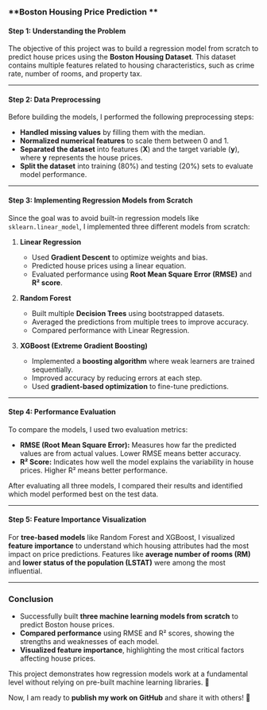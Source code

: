 
### **Boston Housing Price Prediction **  

#### **Step 1: Understanding the Problem**  
The objective of this project was to build a regression model from scratch to predict house prices using the **Boston Housing Dataset**. This dataset contains multiple features related to housing characteristics, such as crime rate, number of rooms, and property tax.  

---

#### **Step 2: Data Preprocessing**  
Before building the models, I performed the following preprocessing steps:  
- **Handled missing values** by filling them with the median.  
- **Normalized numerical features** to scale them between 0 and 1.  
- **Separated the dataset** into features (**X**) and the target variable (**y**), where **y** represents the house prices.  
- **Split the dataset** into training (80%) and testing (20%) sets to evaluate model performance.  

---

#### **Step 3: Implementing Regression Models from Scratch**  
Since the goal was to avoid built-in regression models like `sklearn.linear_model`, I implemented three different models from scratch:  

1. **Linear Regression**  
   - Used **Gradient Descent** to optimize weights and bias.  
   - Predicted house prices using a linear equation.  
   - Evaluated performance using **Root Mean Square Error (RMSE)** and **R² score**.  

2. **Random Forest**  
   - Built multiple **Decision Trees** using bootstrapped datasets.  
   - Averaged the predictions from multiple trees to improve accuracy.  
   - Compared performance with Linear Regression.  

3. **XGBoost (Extreme Gradient Boosting)**  
   - Implemented a **boosting algorithm** where weak learners are trained sequentially.  
   - Improved accuracy by reducing errors at each step.  
   - Used **gradient-based optimization** to fine-tune predictions.  

---

#### **Step 4: Performance Evaluation**  
To compare the models, I used two evaluation metrics:  

- **RMSE (Root Mean Square Error):** Measures how far the predicted values are from actual values. Lower RMSE means better accuracy.  
- **R² Score:** Indicates how well the model explains the variability in house prices. Higher R² means better performance.  

After evaluating all three models, I compared their results and identified which model performed best on the test data.  

---

#### **Step 5: Feature Importance Visualization**  
For **tree-based models** like Random Forest and XGBoost, I visualized **feature importance** to understand which housing attributes had the most impact on price predictions. Features like **average number of rooms (RM)** and **lower status of the population (LSTAT)** were among the most influential.  

---

### **Conclusion**  
- Successfully built **three machine learning models from scratch** to predict Boston house prices.  
- **Compared performance** using RMSE and R² scores, showing the strengths and weaknesses of each model.  
- **Visualized feature importance**, highlighting the most critical factors affecting house prices.  

This project demonstrates how regression models work at a fundamental level without relying on pre-built machine learning libraries. 🚀  

Now, I am ready to **publish my work on GitHub** and share it with others! 🎉
